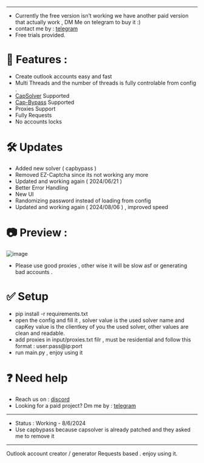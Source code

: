 -----------
- Currently the free version isn’t working we have another paid version that actually work , DM Me on telegram to buy it :)
- contact me by : [telegram](https://contact-mano.vercel.app/)
- Free trials provided.
# 🚀 Features : 
- Create outlook accounts easy and fast
- Multi Threads and the number of threads is fully controlable from config . 
- [CapSolver](https://www.capsolver.com/?utm_source=github&utm_medium=exploited) Supported
- [Cap-Bypass](https://capbypass.com) Supported
- Proxies Support 
- Fully Requests 
- No accounts locks 

# 🛠 Updates 
- Added new solver ( capbypass )
- Removed EZ-Captcha since its not working any more
- Updated and working again ( 2024/06/21 )
- Better Error Handling
- New UI
- Randomizing password instead of loading from config
- Updated and working again ( 2024/08/06 ) , improved speed
# 📷 Preview :
![image](https://github.com/Exploited7/outlook-account-creator/assets/143853197/e1c96825-4503-4045-a2eb-419c2a89a9d8)
- Please use good proxies , other wise it will be slow asf or generating bad accounts .

# ✅ Setup
- pip install -r requirements.txt
- open the config and fill it , solver value is the used solver name and capKey value is the clientkey of you the used solver, other values are clean and readable.
- add proxies in input/proxies.txt filr , must be residential and follow this format : user:pass@ip:port
- run main.py , enjoy using it

# ❓ Need help 
- Reach us on : [discord](https://contact-mano.vercel.app/)
- Looking for a paid project? Dm me by : [telegram](https://contact-mano.vercel.app/)
-----------
- Status : Working - 8/6/2024
- Use capbypass because capsolver is already patched and they asked me to remove it 
-----------
Outlook account creator / generator Requests based . enjoy using it.

